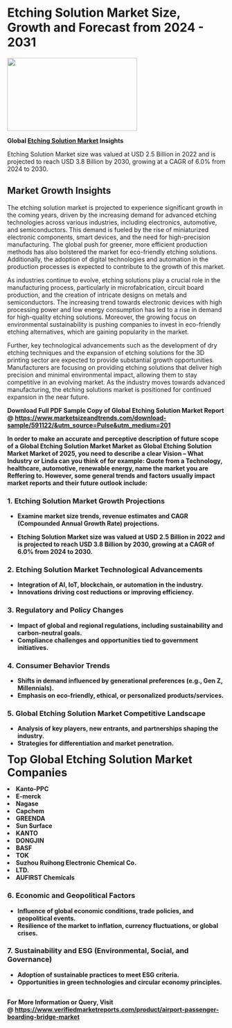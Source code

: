 <H1>Etching Solution Market Size, Growth and Forecast from 2024 - 2031</H1><img class="aligncenter size-medium wp-image-584254" src="https://thirdeyenews.in/wp-content/uploads/2024/09/Global-Market-Research-300x168.jpeg" alt="" width="300" height="168" /><p><strong>Global&nbsp;<a href="https://www.marketsizeandtrends.com/download-sample/591122/&amp;utm_source=Pulse&amp;utm_medium=201">Etching Solution Market</a> Insights</strong></p><p>Etching Solution Market size was valued at USD 2.5 Billion in 2022 and is projected to reach USD 3.8 Billion by 2030, growing at a CAGR of 6.0% from 2024 to 2030.</p><p><h2>Market Growth Insights</h2> <p>The etching solution market is projected to experience significant growth in the coming years, driven by the increasing demand for advanced etching technologies across various industries, including electronics, automotive, and semiconductors. This demand is fueled by the rise of miniaturized electronic components, smart devices, and the need for high-precision manufacturing. The global push for greener, more efficient production methods has also bolstered the market for eco-friendly etching solutions. Additionally, the adoption of digital technologies and automation in the production processes is expected to contribute to the growth of this market.</p> <p><strong></strong></p> <p>As industries continue to evolve, etching solutions play a crucial role in the manufacturing process, particularly in microfabrication, circuit board production, and the creation of intricate designs on metals and semiconductors. The increasing trend towards electronic devices with high processing power and low energy consumption has led to a rise in demand for high-quality etching solutions. Moreover, the growing focus on environmental sustainability is pushing companies to invest in eco-friendly etching alternatives, which are gaining popularity in the market.</p> <p>Further, key technological advancements such as the development of dry etching techniques and the expansion of etching solutions for the 3D printing sector are expected to provide substantial growth opportunities. Manufacturers are focusing on providing etching solutions that deliver high precision and minimal environmental impact, allowing them to stay competitive in an evolving market. As the industry moves towards advanced manufacturing, the etching solutions market is positioned for continued expansion in the near future.</p> <p><strong></p><p><span class=""><strong>Download Full PDF Sample Copy of Global Etching Solution Market Report</strong> @ <a href="https://www.marketsizeandtrends.com/download-sample/591122/&amp;utm_source=Pulse&amp;utm_medium=201" target="_blank">https://www.marketsizeandtrends.com/download-sample/591122/&amp;utm_source=Pulse&amp;utm_medium=201</a></span></p><p>In order to make an accurate and perceptive description of future scope of a Global&nbsp;Etching Solution Market Market as Global&nbsp;Etching Solution Market Market of 2025, you need to describe a clear Vision &ndash; What Industry or Linda can you think of for example: Quote from a Technology, healthcare, automotive, renewable energy, name the market you are Reffering to. However, some general trends and factors usually impact market reports and their future outlook include:</p><h3>1.&nbsp;<strong>Etching Solution Market Growth Projections</strong></h3><ul><li>Examine market size trends, revenue estimates and CAGR (Compounded Annual Growth Rate) projections.</li><li><p>Etching Solution Market size was valued at USD 2.5 Billion in 2022 and is projected to reach USD 3.8 Billion by 2030, growing at a CAGR of 6.0% from 2024 to 2030.</p></li></ul><h3>2.&nbsp;<strong>Etching Solution Market Technological Advancements</strong></h3><ul><li>Integration of AI, IoT, blockchain, or automation in the industry.</li><li>Innovations driving cost reductions or improving efficiency.</li></ul><h3>3.&nbsp;<strong>Regulatory and Policy Changes</strong></h3><ul><li>Impact of global and regional regulations, including sustainability and carbon-neutral goals.</li><li>Compliance challenges and opportunities tied to government initiatives.</li></ul><h3>4.&nbsp;<strong>Consumer Behavior Trends</strong></h3><ul><li>Shifts in demand influenced by generational preferences (e.g., Gen Z, Millennials).</li><li>Emphasis on eco-friendly, ethical, or personalized products/services.</li></ul><h3>5.&nbsp;<strong>Global Etching Solution Market Competitive Landscape</strong></h3><ul><li>Analysis of key players, new entrants, and partnerships shaping the industry.</li><li>Strategies for differentiation and market penetration.</li></ul><p data-pm-slice="1 1 []"><span style="color: inherit; font-family: inherit; font-size: 25px;">Top Global Etching Solution Market Companies</span></p><div class="" data-test-id=""><p><li>Kanto-PPC</li><li> E-merck</li><li> Nagase</li><li> Capchem</li><li> GREENDA</li><li> Sun Surface</li><li> KANTO</li><li> DONGJIN</li><li> BASF</li><li> TOK</li><li> Suzhou Ruihong Electronic Chemical Co.</li><li> LTD.</li><li> AUFIRST Chemicals</li></p></div><h3>6.&nbsp;<strong>Economic and Geopolitical Factors</strong></h3><ul><li>Influence of global economic conditions, trade policies, and geopolitical events.</li><li>Resilience of the market to inflation, currency fluctuations, or global crises.</li></ul><h3>7.&nbsp;<strong>Sustainability and ESG (Environmental, Social, and Governance)</strong></h3><ul><li>Adoption of sustainable practices to meet ESG criteria.</li><li>Opportunities in green technologies and circular economy principles.</li></ul><h2><strong style="font-size: 14px;">For More Information or Query, Visit @&nbsp;</strong><a style="background-color: #ffffff; font-size: 14px;" href="https://www.marketsizeandtrends.com/report/etching-solution-market/" target="_blank">https://www.verifiedmarketreports.com/product/airport-passenger-boarding-bridge-market</a></h2>
